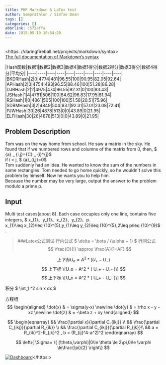 ```yaml
---
title: PHP Markdown & LaTex test
author: Semprathlon / Simfae Dean
tags: []
categories: []
abbrlink: c572affa
date: 2015-05-10 10:54:20
---
```

```cpp
```
<https: //daringfireball.net/projects/markdown/syntax>  
[The full documentation of Markdown’s syntax](https://daringfireball.net/projects/markdown/syntax)  

|Hash函数|数据1|数据2|数据3|数据4|数据1得分|数据2得分|数据3得分|数据4得分|平均分| |----|----|----|----|----|----|----|----|----|----| |BKDRHash|2|0|4774|481|96.55|100|90.95|82.05|92.64| |APHash|2|3|4754|493|96.55|88.46|100|51.28|86.28| |DJBHash|2|2|4975|474|96.55|92.31|0|100|83.43| |JSHash|1|4|4761|506|100|84.62|96.83|17.95|81.94| |RSHash|1|0|4861|505|100|100|51.58|20.51|75.96| |SDBMHash|3|2|4849|504|93.1|92.31|57.01|23.08|72.41| |PJWHash|30|26|4878|513|0|0|43.89|0|21.95| |ELFHash|30|26|4878|513|0|0|43.89|0|21.95| 

Problem Description
-----
Tom was on the way home from school. He saw a matrix in the sky. He found that if we numbered rows and columns of the matrix from 0, then, $ {a} _ {i,j}={C} _ {i}^{j}$  
if i < j, $ {a}_{i,j}=0$   
Tom suddenly had an idea. He wanted to know the sum of the numbers in some rectangles. Tom needed to go home quickly, so he wouldn't solve this problem by himself. Now he wants you to help him.<br />Because the number may be very large, output the answer to the problem modulo a prime p.

Input
-----
Multi test cases(about 8). Each case occupies only one line, contains five integers, $ x_{1}、y_{1}、x_{2}、y_{2}、p.<br />x_{1}\leq x_{2}\leq {10}^{5},y_{1}\leq y_{2}\leq {10}^{5},2\leq p\leq {10}^{9}$ .


> ###Latex公式测试
行内公式 $ \delta = \beta / (\alpha + 1) $
行间公式
$$
\frac{O}{I}  \approx \frac{A}{1+AF}
$$
 
 $$ 上下标 U_o = A^2 * ( U_+ - U_- ) $$ 
 $$ 上下标 \(U_o = A^2 * ( U_+ - U_- )\) $$ 
 $$ 上下标 \[U_o = A^2 * ( U_+ - U_- )\] $$ 

积分
 $ \int_1 ^2 sin x dx $ 

方程组
$$  
\begin{aligned}
\dot{x} & = \sigma(y-x) \newline
\dot{y} & = \rho x - y - xz \newline
\dot{z} & = -\beta z + xy
\end{aligned}
$$ 


$$
\begin{eqnarray}
&& \frac{\partial  x}{\partial C_{ikj}}   \\
&& \frac{\partial C_{ikj}}{\partial R_{ik}} \\
&& \frac{\partial C_{ikj}}{\partial R_{jk}}\\
&& a = R_{ik}^2-R_{jk}^2 , b = (R_{ij}^4-a^2)^2
\end{eqnarray}
$$

$$  
\left\{ \Sigma= \{ (\theta,\varphi)|0\le \theta \le 2\pi,0\le \varphi \le\frac{\pi}{2} \right\}
$$  

[![Dashboard](__ASSETS_HOST_NAME__/2015/05/Dashboard.png)](__ASSETS_HOST_NAME__/2015/05/Dashboard.png)</https:>
